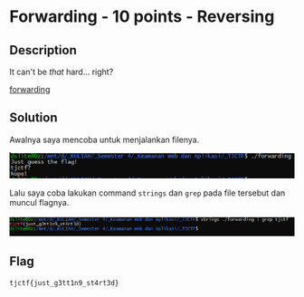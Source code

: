 # Forwarding - 10 points - Reversing

## Description

It can't be *that* hard... right?

[forwarding](./d9c4527bc1d5c58c1192f00f2e2ff68f84c345fd2522aeee63a0916897197a7a_forwarding)

## Solution

Awalnya saya mencoba untuk menjalankan filenya.

![test](./test.png)

Lalu saya coba lakukan command `strings` dan `grep` pada file tersebut dan muncul flagnya.

![flag](./flag.png)

## Flag

```
tjctf{just_g3tt1n9_st4rt3d}
```

